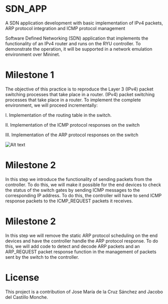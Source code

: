 # SDN_APP
A SDN application development with basic implementation of IPv4 packets, ARP protocol integration  and ICMP protocol management

Software Defined Networking (SDN) application that implements the functionality of an IPv4 router and runs on the RYU controller. To demonstrate the operation, it will be supported in a network emulation environment over Mininet.


# Milestone 1

The objective of this practice is to reproduce the Layer 3 (IPv4) packet switching processes that take place in a router. (IPv4) packet switching processes that take place in a  router. To implement the complete environment, we will proceed incrementally:

I. Implementation of the routing table in the switch.

II. Implementation of the ICMP protocol responses on the switch

III. Implementation of the ARP protocol responses on the switch

![Alt text](https://github.com/JMariadlcs/SDN_APP/blob/main/images/milestone1.png "")

# Milestone 2

In this step we introduce the functionality of sending packets from the controller. To do this, we will make it possible for the end devices to check the status of the switch gates by sending ICMP messages to the corresponding IP address. To do this, the controller will have to send ICMP response packets to the ICMP_REQUEST packets it receives.

# Milestone 2

In this step we will remove the static ARP protocol scheduling on the end devices and have the controller handle the ARP protocol response. To do this, we will add code to detect and decode ARP packets and an ARP_REQUEST packet response function in the management of packets sent by the switch to the controller.

# License
This project is a contribution of Jose María de la Cruz Sánchez and Jacobo del Castillo Monche.




